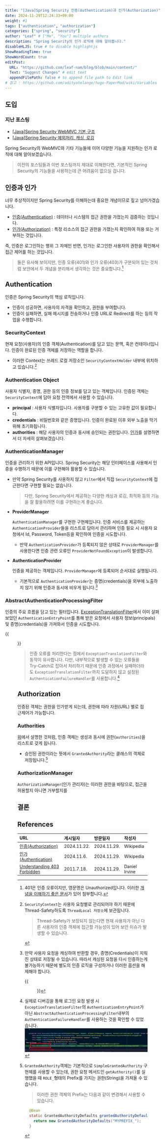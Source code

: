 ```yaml
---
title: "[Java]Spring Security 인증(Authentication)과 인가(Authorization)"
date: 2024-11-29T12:24:33+09:00
weight: #1
tags: ["authentication", "authorization"]
categories: ["spring", "security"]
author: "Leaf" # ["Me", "You"] multiple authors
description: "Spring Security의 인가 로직에 대해 알아봅니다."
disableHLJS: true # to disable highlightjs
ShowReadingTime: true
ShowWordCount: true
editPost:
  URL: "https://github.com/leaf-nam/blog/blob/main/content/"
  Text: "Suggest Changes" # edit text
  appendFilePath: false # to append file path to Edit link
# 참고 : https://github.com/adityatelange/hugo-PaperMod/wiki/Variables
---
```


## 도입

### 지난 포스팅

- [[Java]Spring Security WebMVC 기본 구조](https://1eaf.site/posts/spring_security/1)
- [[Java]Spring Security 예외처리, 캐싱, 로깅](https://1eaf.site/posts/spring_security/2)

Spring Security의 WebMVC와 기타 기능들에 이어 다양한 기능을 지원하는 인가 로직에 대해 알아보겠습니다.

> 이전의 포스팅들과 이번 포스팅까지 제대로 이해한다면, 기본적인 Spring Security의 기능들을 사용하는데 큰 어려움이 없으실 겁니다.

## 인증과 인가

너무 추상적이지만 Spring Security를 이해하는데 중요한 개념이므로 짚고 넘어가겠습니다.

- [인증(Authentication)](https://en.wikipedia.org/wiki/Authentication) : 데이터나 시스템의 접근 권한을 가졌는지 검증하는 것입니다.
- [인가(Authorization)](https://en.wikipedia.org/wiki/Authorization) : 특정 리소스의 접근 권한을 가졌는지 확인하여 허용 또는 거부하는 것입니다.

즉, 인증은 로그인하는 행위 그 자체인 반면, 인가는 로그인한 사용자의 권한을 확인해서 접근 제어를 하는 것입니다.

> 둘은 유사해 보이지만, 인증 오류(401)와 인가 오류(403)가 구분되어 있는 것처럼 보안에서 두 개념을 분리해서 생각하는 것은 중요합니다.[^1]

## Authentication

인증은 Spring Security의 핵심 로직입니다.

- 인증이 성공하면, 사용자의 자격을 확인하고, 권한을 부여합니다.
- 인증이 실패하면, 실패 메시지를 전송하거나 인증 URL로 Redirect를 하는 등의 작업을 수행합니다.

### SecurityContext

현재 요청(사용자)의 인증 객체(Authentication)를 담고 있는 문맥, 혹은 컨테이너입니다. 인증이 완료된 인증 객체를 저장하는 역할을 합니다.

- 이러한 Context는 쓰레드 로컬 저장소인 `SecurityContextHolder` 내부에 위치하고 있습니다.[^2]

### Authentication Object

사용자 식별자, 증명, 권한 등의 인증 정보를 담고 있는 객체입니다. 인증된 객체는 `SecurityContext`에 담아 요청 전역에서 사용할 수 있습니다.

- **principal** : 사용자 식별자입니다. 사용자를 구분할 수 있는 고유한 값이 필요합니다.
- **credentials** : 비밀번호와 같은 증명입니다. 인증이 완료된 이후 외부 노출을 막기 위해 초기화됩니다.
- **authorities** : 해당 사용자의 인증과 동시에 승인되는 권한입니다. [인가](#authorization)를 설명하면서 더 자세히 살펴보겠습니다.

### AuthenticationManager

인증을 관리하기 위한 API입니다. Spring Security는 해당 인터페이스를 사용해서 인증을 수행하기 때문에 이를 구현해야 활용할 수 있습니다.

- 만약 Spring Security를 사용하지 않고 `Filter`에서 직접 `SecurityContext`에 접근한다면 구현할 필요는 없습니다.

  > 다만, Spring Security에서 제공하는 다양한 캐싱과 로깅, 최적화 등의 기능을 잘 활용하려면 이를 구현하는게 좋습니다.

- **ProviderManager**

  `AuthenticationManager`를 구현한 구현체입니다. 인증 서비스를 제공하는 `AuthenticationProvider`들을 리스트로 담아서 관리하며 인증 필요 시 사용자 요청에서 Id, Password, Token등을 확인하여 인증을 시도합니다.

  - 만약 `AuthenticationProvider`가 등록되지 않은 상태로 `ProviderManager`를 사용한다면 인증 관련 오류인 `ProviderNotFoundException`이 발생합니다.

- **AuthenticationProvider**

  인증을 제공하는 객체입니다. `ProviderManager`에 등록되어 순서대로 실행됩니다.

  - 기본적으로 `AuthenticationProvider`는 증명(credentials)을 외부에 노출하지 않기 위해 인증과 동시에 비우게 됩니다.[^3]

### AbstractAuthenticationProcessingFilter

인증의 주요 흐름을 담고 있는 필터입니다. [ExceptionTranslationFilter](https://1eaf.site/posts/spring_security/2/#exceptiontranslationfilter)에서 이미 살펴보았던 `AuthenticationEntryPoint`를 통해 받은 요청에서 사용자 정보(principals) 및 증명(credentials)을 가져와서 인증을 시도합니다.

{{<figure src="abstractAuthenticationProcessingFilter.png" caption="인증 필터의 주요 흐름">}}

> 인증 오류를 처리한다는 점에서 `ExceptionTranslationFilter`와 동작이 유사합니다. 다만, 내부적으로 발생할 수 있는 오류들을 Try-Catch로 잡아서 처리하기 때문에 인증 과정에서 실패하더라도 `ExceptionTranslationFilter`까지 도달하지 않고 설정된 `AuthenticationFailureHandler`를 사용합니다.[^4]

## Authorization

인증된 객체는 권한을 인가받게 되는데, 권한에 따라 자원(URL) 별로 접근제어가 가능합니다.

### Authorities

[위](#authentication-object)에서 설명한 것처럼, 인증 객체는 생성과 동시에 권한(`authorities`)을 리스트로 갖게 됩니다.

- 승인된 권한이라는 뜻에서 `GrantedAuthority`라는 클래스의 객체로 저장됩니다.[^5]

### AuthorizationManager

`AuthorizationManager`(인가 관리자)는 이러한 권한을 바탕으로, 접근을 허용할지 아니면 거부할지를  

## 결론

## References

| URL                                                                                                                                                 | 게시일자    | 방문일자    | 작성자        |
| :-------------------------------------------------------------------------------------------------------------------------------------------------- | :---------- | :---------- | :------------ |
| [인증(Authorization)](https://en.wikipedia.org/wiki/Professional_certification#Computer_technology)                                                 | 2024.11.22. | 2024.11.29. | Wikipedia     |
| [인가(Authentication)](https://en.wikipedia.org/wiki/Authentication)                                                                                | 2024.11.6.  | 2024.11.29. | Wikipedia     |
| [Understanding 403 Forbidden](http://web.archive.org/web/20190904190534/https://www.dirv.me/blog/2011/07/18/understanding-403-forbidden/index.html) | 2011.7.18.  | 2024.11.29. | Daniel Irvine |

[^1]: 401은 인증 오류이지만, 영문명은 Unauthorized입니다. 이러한 [개념을 이해하기 좋은 문서](http://web.archive.org/web/20190904190534/https://www.dirv.me/blog/2011/07/18/understanding-403-forbidden/index.html)가 있어 첨부합니다.
[^2]: `SecurityContext`는 사용자 요청별로 관리되어야 하기 때문에 Thread-Safety하도록 `ThreadLocal 저장소`에 보관됩니다.

      > Thread-Safety가 보장되지 않는다면 현재 사용자가 아닌 다른 사용자의 인증 객체에 접근할 가능성이 있어 보안 이슈가 발생할 수 있습니다.

[^3]:
    만약 사용자 요청을 캐싱하여 반환할 경우, 증명(Credentials)이 지워진 상태로 저장될 수 있습니다. 따라서 캐싱된 요청을 다시 인증하는게 불가능하기 때문에 별도의 인증 로직을 구성하거나 이러한 옵션을 해제해야 합니다.
    
    {{<figure src="credential_remove.png" alt="자격증명 삭제 관련 문서" caption="캐싱된 인증은 자격증명이 삭제된 상태로 저장될 수 있습니다.">}}

[^4]:
    실제로 디버깅을 통해 로그인 요청 발생 시 `ExceptionTranslationFilter`의 `AuthenticationEntryPoint`가 아닌 `AbstractAuthenticationProcessingFilter`내부의 `AuthenticationFailureHandler`를 사용하는 것을 확인할 수 있었습니다.
    ![디버깅1](debug1.png)

[^5]: `GrantedAuthority`객체는 기본적으로 `SimpleGrantedAuthority` 구현체를 사용할 수 있는데, 권한 요청 메서드인 `getAuthority()`를 실행했을 때 `ROLE_`형태의 Prefix를 가지는 권한(String)을 가져올 수 있습니다.
      
      > 이러한 권한 객체의 Prefix는 다음과 같이 변경해서 사용할 수 있습니다.

      ```java
        @Bean
        static GrantedAuthorityDefaults grantedAuthorityDefaults() {
          return new GrantedAuthorityDefaults("MYPREFIX_");
        }
      ```